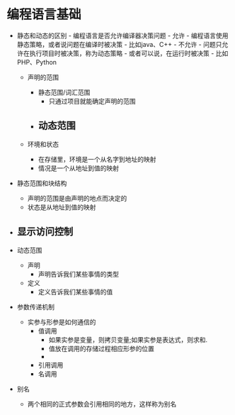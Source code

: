 # 编程语言基础
- 静态和动态的区别
		- 编程语言是否允许编译器决策问题
		    - 允许
				- 编程语言使用静态策略，或者说问题在编译时被决策
					- 比如java、C++
			- 不允许
		        - 问题只允许在执行项目时被决策，称为动态策略 
			        - 或者可以说，在运行时被决策
						- 比如PHP、Python

	- 声明的范围
		- 静态范围/词汇范围
			- 只通过项目就能确定声明的范围
		- 动态范围
			- 

	- 环境和状态
		- 在存储里，环境是一个从名字到地址的映射
		- 情况是一个从地址到值的映射

- 静态范围和块结构
	- 声明的范围是由声明的地点而决定的
	- 状态是从地址到值的映射

- 显示访问控制
	- 
- 动态范围
	- 声明
		- 声明告诉我们某些事情的类型
	- 定义
		- 定义告诉我们某些事情的值
- 参数传递机制
	- 实参与形参是如何通信的
		- 值调用
			- 如果实参是变量，则拷贝变量;如果实参是表达式，则求和. 
			- 值放在调用的存储过程相应形参的位置
			- 
		- 引用调用
		- 名调用
- 别名
	- 两个相同的正式参数会引用相同的地方，这样称为别名